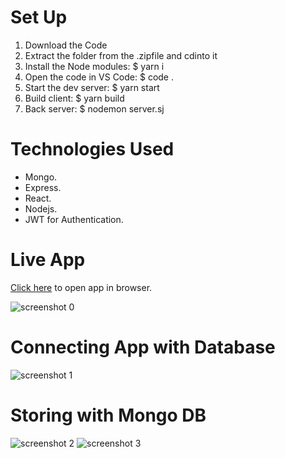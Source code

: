 # Set Up
1. Download the Code
2. Extract the folder from the .zipfile and cdinto it
3. Install the Node modules: $ yarn i
4. Open the code in VS Code: $ code .
5. Start the dev server: $ yarn start
6. Build client: $ yarn build  
7. Back server: $ nodemon server.sj

# Technologies Used
* Mongo.
* Express.
* React.
* Nodejs.
* JWT for Authentication.

# Live App
[Click here](https://ttodomaker.herokuapp.com/) to open app in browser.

![screenshot 0](https://imgur.com/MEjzNVo.png)

# Connecting App with Database
![screenshot 1](https://imgur.com/a8bOhs6.png)

# Storing with Mongo DB
![screenshot 2](https://imgur.com/j0b0hdM.png)
![screenshot 3](https://imgur.com/L4aHO24.png)
